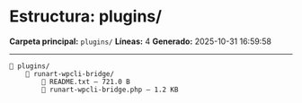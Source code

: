 # Estructura: plugins/

**Carpeta principal:** `plugins/`
**Líneas:** 4
**Generado:** 2025-10-31 16:59:58

---

```
📁 plugins/
    📁 runart-wpcli-bridge/
        📄 README.txt — 721.0 B
        📄 runart-wpcli-bridge.php — 1.2 KB
```
